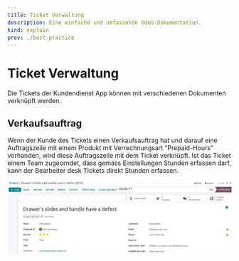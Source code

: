 ```yaml
---
title: Ticket Verwaltung
description: Eine einfache und umfassende Odoo-Dokumentation.
kind: explain
prev: ./best-practice
---
```


# Ticket Verwaltung

Die Tickets der Kundendienst App können mit verschiedenen Dokumenten verknüpft werden.

## Verkaufsauftrag

Wenn der Kunde des Tickets einen Verkaufsauftrag hat und darauf eine Auftragszeile mit einem Produkt mit Verrechnungsart “Prepaid-Hours” vorhanden, wird diese Auftragszeile mit dem Ticket verknüpft. Ist das Ticket einem Team zugeorndet, dass gemäss Einstellungen Stunden erfassen darf, kann der Bearbeiter desk TIckets direkt Stunden erfassen.

![](attachments/Best%20Practice%20Tickets%20verlinken%20Verkaufsauftrag.png)
